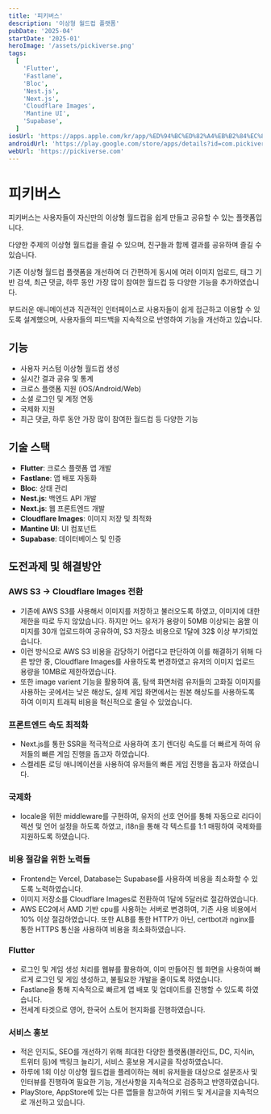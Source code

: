 ```yaml
---
title: '피키버스'
description: '이상형 월드컵 플랫폼'
pubDate: '2025-04'
startDate: '2025-01'
heroImage: '/assets/pickiverse.png'
tags:
  [
    'Flutter',
    'Fastlane',
    'Bloc',
    'Nest.js',
    'Next.js',
    'Cloudflare Images',
    'Mantine UI',
    'Supabase',
  ]
iosUrl: 'https://apps.apple.com/kr/app/%ED%94%BC%ED%82%A4%EB%B2%84%EC%8A%A4/id6742077036?uo=2'
androidUrl: 'https://play.google.com/store/apps/details?id=com.pickiverse.app'
webUrl: 'https://pickiverse.com'
---
```


# 피키버스

피키버스는 사용자들이 자신만의 이상형 월드컵을 쉽게 만들고 공유할 수 있는 플랫폼입니다.

다양한 주제의 이상형 월드컵을 즐길 수 있으며, 친구들과 함께 결과를 공유하며 즐길 수 있습니다.

기존 이상형 월드컵 플랫폼을 개선하여 더 간편하게 동시에 여러 이미지 업로드, 태그 기반 검색, 최근 댓글, 하루 동안 가장 많이 참여한 월드컵 등 다양한 기능을 추가하였습니다.

부드러운 애니메이션과 직관적인 인터페이스로 사용자들이 쉽게 접근하고 이용할 수 있도록 설계했으며, 사용자들의 피드백을 지속적으로 반영하여 기능을 개선하고 있습니다.

## 기능

- 사용자 커스텀 이상형 월드컵 생성
- 실시간 결과 공유 및 통계
- 크로스 플랫폼 지원 (iOS/Android/Web)
- 소셜 로그인 및 계정 연동
- 국제화 지원
- 최근 댓글, 하루 동안 가장 많이 참여한 월드컵 등 다양한 기능

## 기술 스택

- **Flutter**: 크로스 플랫폼 앱 개발
- **Fastlane**: 앱 배포 자동화
- **Bloc**: 상태 관리
- **Nest.js**: 백엔드 API 개발
- **Next.js**: 웹 프론트엔드 개발
- **Cloudflare Images**: 이미지 저장 및 최적화
- **Mantine UI**: UI 컴포넌트
- **Supabase**: 데이터베이스 및 인증

## 도전과제 및 해결방안

### AWS S3 -> Cloudflare Images 전환

- 기존에 AWS S3를 사용해서 이미지를 저장하고 불러오도록 하였고, 이미지에 대한 제한을 따로 두지 않았습니다. 하지만 어느 유저가 용량이 50MB 이상되는 움짤 이미지를 30개 업로드하여 공유하여, S3 저장소 비용으로 1달에 32$ 이상 부가되었습니다.
- 이런 방식으로 AWS S3 비용을 감당하기 어렵다고 판단하여 이를 해결하기 위해 다른 방안 중, Cloudflare Images를 사용하도록 변경하였고 유저의 이미지 업로드 용량을 10MB로 제한하였습니다.
- 또한 image varient 기능을 활용하여 홈, 탐색 화면처럼 유저들의 고화질 이미지를 사용하는 곳에서는 낮은 해상도, 실제 게임 화면에서는 원본 해상도를 사용하도록 하여 이미지 트래픽 비용을 혁신적으로 줄일 수 있었습니다.

### 프론트엔드 속도 최적화

- Next.js를 통한 SSR을 적극적으로 사용하여 초기 렌더링 속도를 더 빠르게 하여 유저들의 빠른 게임 진행을 돕고자 하였습니다.
- 스켈레톤 로딩 애니메이션을 사용하여 유저들의 빠른 게임 진행을 돕고자 하였습니다.

### 국제화

- locale을 위한 middleware를 구현하여, 유저의 선호 언어를 통해 자동으로 리다이렉션 및 언어 설정을 하도록 하였고, i18n을 통해 각 텍스트를 1:1 매핑하여 국제화를 지원하도록 하였습니다.

### 비용 절감을 위한 노력들

- Frontend는 Vercel, Database는 Supabase를 사용하여 비용을 최소화할 수 있도록 노력하였습니다.
- 이미지 저장소를 Cloudflare Images로 전환하여 1달에 5달러로 절감하였습니다.
- AWS EC2에서 AMD 기반 cpu를 사용하는 서버로 변경하여, 기존 사용 비용에서 10% 이상 절감하였습니다. 또한 ALB를 통한 HTTP가 아닌, certbot과 nginx를 통한 HTTPS 통신을 사용하여 비용을 최소화하였습니다.

### Flutter

- 로그인 및 게임 생성 처리를 웹뷰를 활용하여, 이미 만들어진 웹 화면을 사용하여 빠르게 로그인 및 게임 생성하고, 불필요한 개발을 줄이도록 하였습니다.
- Fastlane을 통해 지속적으로 빠르게 앱 배포 및 업데이트를 진행할 수 있도록 하였습니다.
- 전세계 타겟으로 영어, 한국어 스토어 현지화를 진행하였습니다.

### 서비스 홍보

- 적은 인지도, SEO를 개선하기 위해 최대한 다양한 플랫폼(블라인드, DC, 지식in, 트위터 등)에 백링크 늘리기, 서비스 홍보용 게시글을 작성하였습니다.
- 하루에 1회 이상 이상형 월드컵을 플레이하는 헤비 유저들을 대상으로 설문조사 및 인터뷰를 진행하여 필요한 기능, 개선사항을 지속적으로 검증하고 반영하였습니다.
- PlayStore, AppStore에 있는 다른 앱들을 참고하여 키워드 및 게시글을 지속적으로 개선하고 있습니다.
